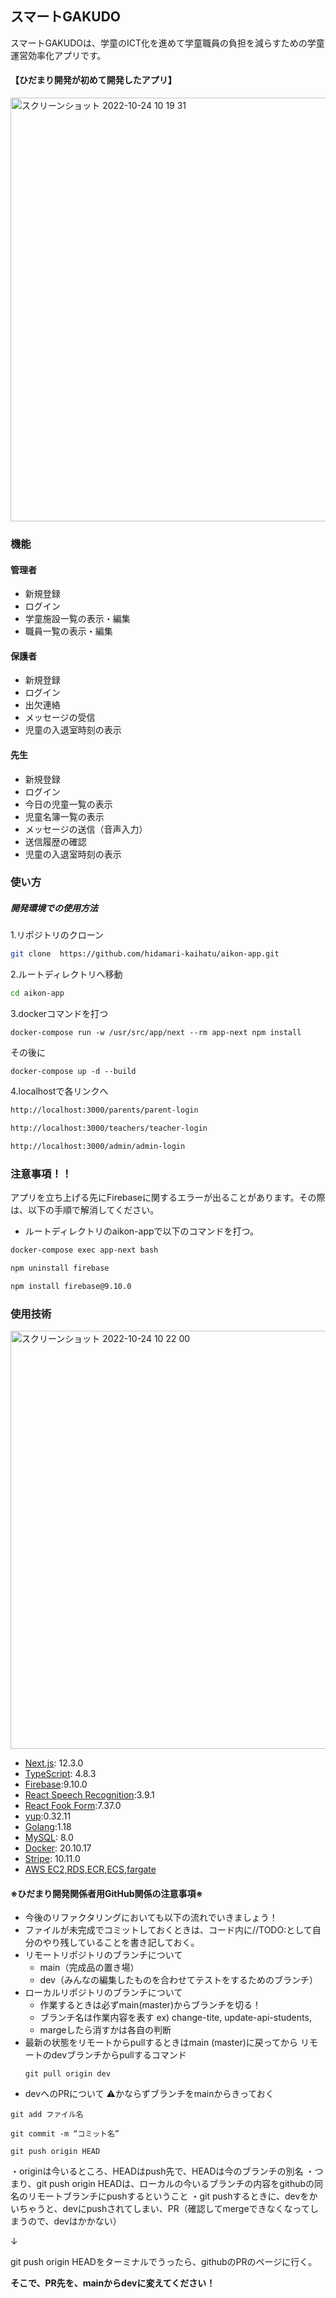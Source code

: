 ## スマートGAKUDO
スマートGAKUDOは、学童のICT化を進めて学童職員の負担を減らすための学童運営効率化アプリです。
#### 【ひだまり開発が初めて開発したアプリ】
<img width="678" alt="スクリーンショット 2022-10-24 10 19 31" src="https://user-images.githubusercontent.com/94016735/197431411-614ad0dc-acbf-4939-bbae-2dcb03d655ab.png">

### 機能
#### 管理者
- 新規登録
- ログイン
- 学童施設一覧の表示・編集
- 職員一覧の表示・編集

#### 保護者
- 新規登録
- ログイン
- 出欠連絡
- メッセージの受信
- 児童の入退室時刻の表示

#### 先生
- 新規登録
- ログイン
- 今日の児童一覧の表示
- 児童名簿一覧の表示
- メッセージの送信（音声入力）
- 送信履歴の確認
- 児童の入退室時刻の表示

### 使い方
##### 開発環境での使用方法
1.リポジトリのクローン
```bash
git clone  https://github.com/hidamari-kaihatu/aikon-app.git
```
2.ルートディレクトリへ移動
```bash
cd aikon-app
```
3.dockerコマンドを打つ
```docker-compose
docker-compose run -w /usr/src/app/next --rm app-next npm install
```
その後に
```docker-compose
docker-compose up -d --build
```
4.localhostで各リンクへ
```bash
http://localhost:3000/parents/parent-login
```
```bash
http://localhost:3000/teachers/teacher-login
```
```bash
http://localhost:3000/admin/admin-login
```
### 注意事項！！
アプリを立ち上げる先にFirebaseに関するエラーが出ることがあります。その際は、以下の手順で解消してください。
- ルートディレクトリのaikon-appで以下のコマンドを打つ。
```bash
docker-compose exec app-next bash
```
```bash
npm uninstall firebase
```
```bash
npm install firebase@9.10.0
```
### 使用技術
<img width="669" alt="スクリーンショット 2022-10-24 10 22 00" src="https://user-images.githubusercontent.com/94016735/197431685-f5e26402-56e5-4d1d-a1c8-09b6e385127c.png">

- [Next.js](https://nextjs.org/): 12.3.0
- [TypeScript](https://www.typescriptlang.org/): 4.8.3
- [Firebase](https://github.com/firebase/firebase-js-sdk#readme):9.10.0
- [React Speech Recognition](https://webspeechrecognition.com/):3.9.1
- [React Fook Form](https://www.react-hook-form.com):7.37.0
- [yup](https://github.com/jquense/yup):0.32.11
- [Golang](https://go.dev/):1.18
- [MySQL](https://www.mysql.com/jp/): 8.0
- [Docker](https://www.docker.com/): 20.10.17
- [Stripe](https://stripe.com/jp): 10.11.0
- [AWS EC2,RDS,ECR,ECS,fargate](https://aws.amazon.com/jp/)

#### ※ひだまり開発関係者用GitHub関係の注意事項※
- 今後のリファクタリングにおいても以下の流れでいきましょう！
- ファイルが未完成でコミットしておくときは、コード内に//TODO:として自分のやり残していることを書き記しておく。
- リモートリポジトリのブランチについて
    - main（完成品の置き場）
    - dev（みんなの編集したものを合わせてテストをするためのブランチ）
- ローカルリポジトリのブランチについて
    - 作業するときは必ずmain(master)からブランチを切る！
    - ブランチ名は作業内容を表す
    ex) change-tite, update-api-students,
    - margeしたら消すかは各自の判断
- 最新の状態をリモートからpullするときはmain (master)に戻ってから
  リモートのdevブランチからpullするコマンド
  ```git
  git pull origin dev
  ```
- devへのPRについて
⚠️かならずブランチをmainからきっておく

```git
git add ファイル名

git commit -m “コミット名”

git push origin HEAD
```
・originは今いるところ、HEADはpush先で、HEADは今のブランチの別名
・つまり、git push origin HEADは、ローカルの今いるブランチの内容をgithubの同名のリモートブランチにpushするということ
・git pushするときに、devをかいちゃうと、devにpushされてしまい、PR（確認してmergeできなくなってしまうので、devはかかない）

↓

git push origin HEADをターミナルでうったら、githubのPRのページに行く。

**そこで、PR先を、mainからdevに変えてください！**
